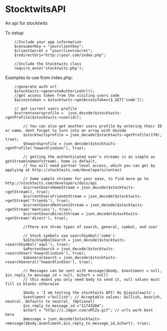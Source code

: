 StocktwitsAPI
=============

An api for stocktwits

To setup:

        //Include your app information
        $consumerKey = "yourclientkey";
        $clientSecret = "yourclientsecret";
        $redirectUri="http://your.com/index.php";
        
        //Include the Stocktwits class
        require_once('stocktwits.php');

Examples to use from index.php: 

        //generate auth url
        $stocktwits->generateAuthorizeUrl();
        //get access token from the visiting users code
        $accesstoken = $stocktwits->getAccessToken($_GET['code']);

        // get current users profile
        $currentusersprofile =  json_decode($stocktwits->getProfile($stocktwits->userid));

    		// You can also get another users profile by entering their ID or name, dont forget to turn into an array with decode
  			$stocktwitsprofile = json_decode($stocktwits->getProfile(170), true);
  			$howardsprofile = json_decode($stocktwits->getProfile('howardlindzon'), true);

  			// getting the authenticated user's streams is as simple as getStream(nameofstream), home is default, 
  			// You will need partner level access, which you can get by applying at http://stocktwits.com/developers/contact

  			// Some sample streams for your ease, to find more go to http://stocktwits.com/developers/docs/api
  			$currentUsersHomeStream = json_decode($stocktwits->getStream(), true);
  			$currentUsersFriendsStream = json_decode($stocktwits->getStream('friends'), true);
  			$currentUsersMentionsStream = json_decode($stocktwits->getStream('mentions'), true);
  			$currentUsersDirectStream = json_decode($stocktwits->getStream('direct'), true);

  			//There are three types of search, general, symbol, and user

  			// Stock symbols use searchSymbol('name')
  			$aStockSymbolSearch = json_decode($stocktwits->searchSymbol('aapl'), true);
  			$aPersonSearch = json_decode($stocktwits->searchUser('howardlindzon'), true);
  			$aGeneralSearch = json_decode($stocktwits->searchGeneral('howardlindzon'), true);
  			
  			// Messages can be sent with message($body, $sentiment = null, $in_reply_to_message_id = null, $chart = null)
  			// this means you only need body to send it, null values must fill in blanks otherwise

  			$body = 'I am testing the stocktwits API! Hi @jayzalowitz';
  			$sentiment ="bullish"; // Acceptable values: bullish, bearish, neutral. Defaults to neutral. (Optional)
  			$in_reply_to_message_id ="11743204";
  			$chart = "http://i.imgur.com/vMlZa.gif"; // urls work best here
  			$message = json_decode($stocktwits->message($body,$sentiment,$in_reply_to_message_id,$chart), true);
